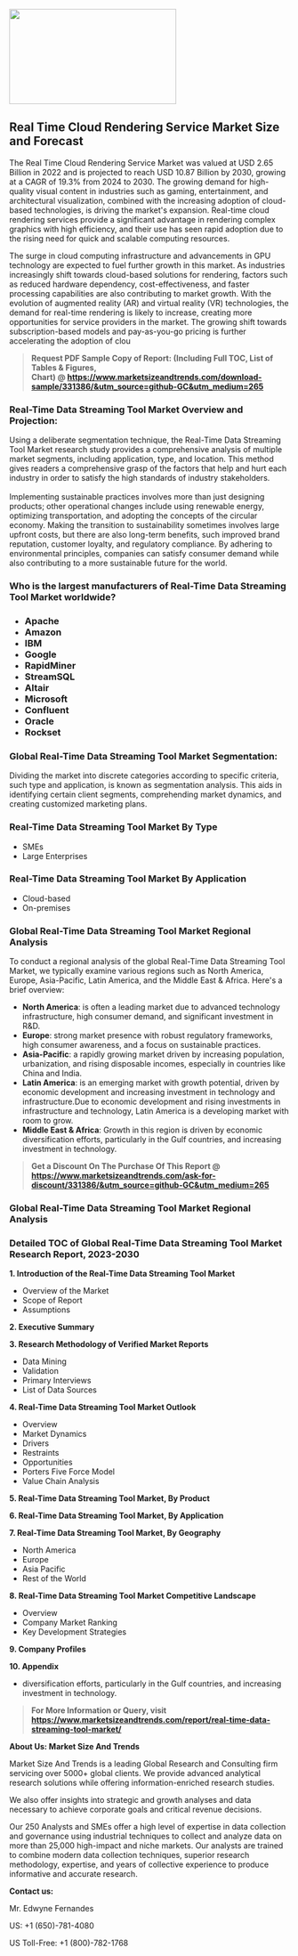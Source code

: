 <p><img class="alignnone size-medium wp-image-20088" src="https://ffe5etoiles.com/wp-content/uploads/2024/12/MST1-300x171.png" alt="" width="300" height="171" /></p><h2>Real Time Cloud Rendering Service Market Size and Forecast</h2><p>The Real Time Cloud Rendering Service Market was valued at USD 2.65 Billion in 2022 and is projected to reach USD 10.87 Billion by 2030, growing at a CAGR of 19.3% from 2024 to 2030. The growing demand for high-quality visual content in industries such as gaming, entertainment, and architectural visualization, combined with the increasing adoption of cloud-based technologies, is driving the market's expansion. Real-time cloud rendering services provide a significant advantage in rendering complex graphics with high efficiency, and their use has seen rapid adoption due to the rising need for quick and scalable computing resources.</p><p>The surge in cloud computing infrastructure and advancements in GPU technology are expected to fuel further growth in this market. As industries increasingly shift towards cloud-based solutions for rendering, factors such as reduced hardware dependency, cost-effectiveness, and faster processing capabilities are also contributing to market growth. With the evolution of augmented reality (AR) and virtual reality (VR) technologies, the demand for real-time rendering is likely to increase, creating more opportunities for service providers in the market. The growing shift towards subscription-based models and pay-as-you-go pricing is further accelerating the adoption of clou</p><blockquote id="" class=""><strong>Request PDF Sample Copy of Report: (Including Full TOC, List of Tables &amp; Figures, Chart)&nbsp;@&nbsp;<strong><a href="https://www.marketsizeandtrends.com/download-sample/331386/&utm_source=github-GC&utm_medium=265" target="_blank">https://www.marketsizeandtrends.com/download-sample/331386/&utm_source=github-GC&utm_medium=265</a></strong></strong></blockquote><h3 id="" class="">Real-Time Data Streaming Tool Market&nbsp;Overview and Projection:</h3><p id="" class="">Using a deliberate segmentation technique, the Real-Time Data Streaming Tool Market research study provides a comprehensive analysis of multiple market segments, including application, type, and location. This method gives readers a comprehensive grasp of the factors that help and hurt each industry in order to satisfy the high standards of industry stakeholders. <br /> <br />Implementing sustainable practices involves more than just designing products; other operational changes include using renewable energy, optimizing transportation, and adopting the concepts of the circular economy. Making the transition to sustainability sometimes involves large upfront costs, but there are also long-term benefits, such improved brand reputation, customer loyalty, and regulatory compliance. By adhering to environmental principles, companies can satisfy consumer demand while also contributing to a more sustainable future for the world.</p><h3 id="" class="">Who is the largest manufacturers of&nbsp;Real-Time Data Streaming Tool Market worldwide?</h3><h3 class=""><p><ul><li>Apache </li><li> Amazon </li><li> IBM </li><li> Google </li><li> RapidMiner </li><li> StreamSQL </li><li> Altair </li><li> Microsoft </li><li> Confluent </li><li> Oracle </li><li> Rockset</li></ul></p></h3><h3 id="" class="">Global&nbsp;Real-Time Data Streaming Tool Market Segmentation:</h3><p id="" class="">Dividing the market into discrete categories according to specific criteria, such type and application, is known as segmentation analysis. This aids in identifying certain client segments, comprehending market dynamics, and creating customized marketing plans.</p><h3 id="" class="">Real-Time Data Streaming Tool Market&nbsp;By Type</h3><p><p><ul><li>SMEs</li><li> Large Enterprises</p></li></ul></p></p><h3 id="" class="">Real-Time Data Streaming Tool Market&nbsp;By Application</h3><p class=""><p><ul><li>Cloud-based</li><li> On-premises</li></ul></p></p><h3 id="" class="">Global Real-Time Data Streaming Tool Market Regional Analysis</h3><p id="" class="">To conduct a regional analysis of the global Real-Time Data Streaming Tool Market, we typically examine various regions such as North America, Europe, Asia-Pacific, Latin America, and the Middle East &amp; Africa. Here's a brief overview:</p><ul><li><strong>North America</strong>: is often a leading market due to advanced technology infrastructure, high consumer demand, and significant investment in R&amp;D.</li><li><strong>Europe</strong>: strong market presence with robust regulatory frameworks, high consumer awareness, and a focus on sustainable practices.</li><li><strong>Asia-Pacific</strong>: a rapidly growing market driven by increasing population, urbanization, and rising disposable incomes, especially in countries like China and India.</li><li><strong>Latin America</strong>: is an emerging market with growth potential, driven by economic development and increasing investment in technology and infrastructure.Due to economic development and rising investments in infrastructure and technology, Latin America is a developing market with room to grow.</li><li><strong>Middle East &amp; Africa</strong>: Growth in this region is driven by economic diversification efforts, particularly in the Gulf countries, and increasing investment in technology.</li></ul><blockquote id="" class=""><strong>Get a Discount On The Purchase Of This Report @ <strong><a href="https://www.marketsizeandtrends.com/ask-for-discount/331386/&utm_source=github-GC&utm_medium=265" target="_blank">https://www.marketsizeandtrends.com/ask-for-discount/331386/&utm_source=github-GC&utm_medium=265</a></strong></strong></blockquote><h3 id="" class="">Global Real-Time Data Streaming Tool Market Regional Analysis</h3><h3 id="" class="">Detailed TOC of Global Real-Time Data Streaming Tool Market Research Report, 2023-2030</h3><p id="" class=""><strong>1. Introduction of the Real-Time Data Streaming Tool Market</strong></p><ul><li>Overview of the Market</li><li>Scope of Report</li><li>Assumptions</li></ul><p id="" class=""><strong>2. Executive Summary</strong></p><p id="" class=""><strong>3. Research Methodology of Verified Market Reports</strong></p><ul><li>Data Mining</li><li>Validation</li><li>Primary Interviews</li><li>List of Data Sources</li></ul><p id="" class=""><strong>4. Real-Time Data Streaming Tool Market Outlook</strong></p><ul><li>Overview</li><li>Market Dynamics</li><li>Drivers</li><li>Restraints</li><li>Opportunities</li><li>Porters Five Force Model</li><li>Value Chain Analysis</li></ul><p id="" class=""><strong>5. Real-Time Data Streaming Tool Market, By Product</strong></p><p id="" class=""><strong>6. Real-Time Data Streaming Tool Market, By Application</strong></p><p id="" class=""><strong>7. Real-Time Data Streaming Tool Market, By Geography</strong></p><ul><li>North America</li><li>Europe</li><li>Asia Pacific</li><li>Rest of the World</li></ul><p id="" class=""><strong>8. Real-Time Data Streaming Tool Market Competitive Landscape</strong></p><ul><li>Overview</li><li>Company Market Ranking</li><li>Key Development Strategies</li></ul><p id="" class=""><strong>9. Company Profiles</strong></p><p id="" class=""><strong>10. Appendix</strong></p><ul><li>diversification efforts, particularly in the Gulf countries, and increasing investment in technology.</li></ul><blockquote id="" class=""><strong>For More Information or Query, visit <strong><strong><a href="https://www.marketsizeandtrends.com/report/real-time-data-streaming-tool-market/" target="_blank">https://www.marketsizeandtrends.com/report/real-time-data-streaming-tool-market/</a></strong></strong></strong></blockquote><p id="" class=""><strong>About Us: Market Size And Trends</strong></p><p id="" class="">Market Size And Trends is a leading Global Research and Consulting firm servicing over 5000+ global clients. We provide advanced analytical research solutions while offering information-enriched research studies.</p><p id="" class="">We also offer insights into strategic and growth analyses and data necessary to achieve corporate goals and critical revenue decisions.</p><p id="" class="">Our 250 Analysts and SMEs offer a high level of expertise in data collection and governance using industrial techniques to collect and analyze data on more than 25,000 high-impact and niche markets. Our analysts are trained to combine modern data collection techniques, superior research methodology, expertise, and years of collective experience to produce informative and accurate research.</p><p id="" class=""><strong>Contact us:</strong></p><p id="" class="">Mr. Edwyne Fernandes</p><p id="" class="">US: +1 (650)-781-4080</p><p id="" class="">US Toll-Free: +1 (800)-782-1768</p>
